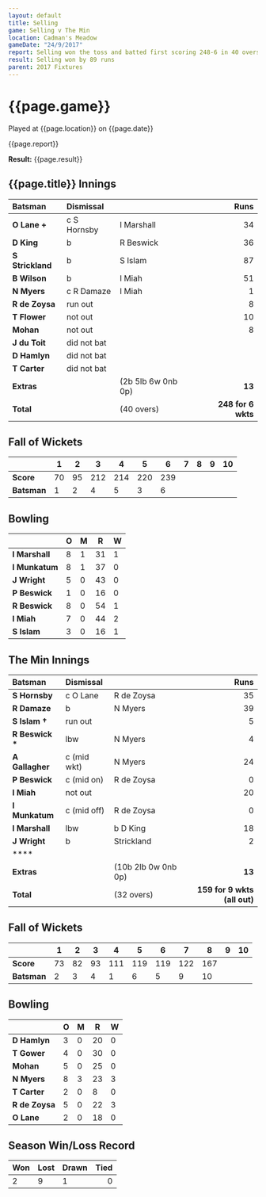 ```yaml
---
layout: default
title: Selling
game: Selling v The Min
location: Cadman's Meadow
gameDate: "24/9/2017"
report: Selling won the toss and batted first scoring 248-6 in 40 overs  The Min made 159-9 (all out) in 32 overs
result: Selling won by 89 runs
parent: 2017 Fixtures
---
```


# {{page.game}}

Played at {{page.location}} on {{page.date}}

{{page.report}}

**Result:** {{page.result}}

## {{page.title}} Innings

| Batsman | Dismissal | | Runs |
|:---|:---|---|---:|
| **O Lane &#43;** | c S Hornsby | I Marshall | 34 |
| **D King** | b  | R Beswick | 36 |
| **S Strickland** | b  | S Islam | 87 |
| **B Wilson** | b  | I Miah | 51 |
| **N Myers** | c R Damaze | I Miah | 1 |
| **R de Zoysa** | run out |  | 8 |
| **T Flower** | not out |  | 10 |
| **Mohan** | not out |  | 8 |
| **J du Toit** | did not bat |  |  |
| **D Hamlyn** | did not bat |  |  |
| **T Carter** | did not bat |  |  |
| **Extras** | | (2b 5lb 6w 0nb 0p) | **13** |
| **Total** | | (40 overs) | ****248 for 6 wkts**** |

## Fall of Wickets

| | **1** | **2** | **3** | **4** | **5** | **6** | **7** | **8** | **9** | **10** |
|---|---|---|---|---|---|---|---|---|---|---|
| **Score** | 70 | 95 | 212 | 214 | 220 | 239 |  |  |  |  |
| **Batsman** | 1 | 2 | 4 | 5 | 3 | 6 |  |  |  |  |

## Bowling

| | O   | M | R  | W |
|---|---|---|---|---|
| **I Marshall** | 8 | 1 | 31 | 1 |
| **I Munkatum** | 8 | 1 | 37 | 0 |
| **J Wright** | 5 | 0 | 43 | 0 |
| **P Beswick** | 1 | 0 | 16 | 0 |
| **R Beswick** | 8 | 0 | 54 | 1 |
| **I Miah** | 7 | 0 | 44 | 2 |
| **S Islam** | 3 | 0 | 16 | 1 |

## The Min Innings

| Batsman | Dismissal | | Runs |
|:---|:---|---|---:|
| **S Hornsby** | c O Lane | R de Zoysa | 35 |
| **R Damaze** | b  | N Myers | 39 |
| **S Islam &#8224;** | run out |  | 5 |
| **R Beswick &#42;** | lbw | N Myers | 4 |
| **A Gallagher** | c (mid wkt)  | N Myers | 24 |
| **P Beswick** | c (mid on) | R de Zoysa | 0 |
| **I Miah** | not out |  | 20 |
| **I Munkatum** | c (mid off) | R de Zoysa | 0 |
| **I Marshall** | lbw | b D King | 18 |
| **J Wright** | b | Strickland | 2 |
| **** |  |  |  |
| **Extras** | | (10b 2lb 0w 0nb 0p) | **13** |
| **Total** | | (32 overs) | ****159 for 9 wkts (all out)**** |

## Fall of Wickets

| | **1** | **2** | **3** | **4** | **5** | **6** | **7** | **8** | **9** | **10** |
|---|---|---|---|---|---|---|---|---|---|---|
| **Score** | 73 | 82 | 93 | 111 | 119 | 119 | 122 | 167 |  |  |
| **Batsman** | 2 | 3 | 4 | 1 | 6 | 5 | 9 | 10 |  |  |

## Bowling

| | O   | M | R  | W |
|---|---|---|---|---|
| **D Hamlyn** | 3 | 0 | 20 | 0 |
| **T Gower** | 4 | 0 | 30 | 0 |
| **Mohan** | 5 | 0 | 25 | 0 |
| **N Myers** | 8 | 3 | 23 | 3 |
| **T Carter** | 2 | 0 | 8 | 0 |
| **R de Zoysa** | 5 | 0 | 22 | 3 |
| **O Lane** | 2 | 0 | 18 | 0 |

## Season Win/Loss Record

| Won | Lost | Drawn | Tied |
|:---|:---|---|---:|
| 2 | 9 | 1 | 0 |